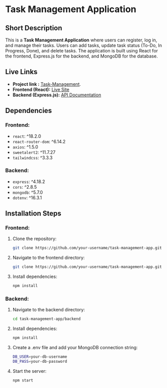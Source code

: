# Task Management Application

## Short Description
This is a **Task Management Application** where users can register, log in, and manage their tasks. Users can add tasks, update task status (To-Do, In Progress, Done), and delete tasks. The application is built using React for the frontend, Express.js for the backend, and MongoDB for the database.

## Live Links
- **Project link :** [Task-Management](https://task-management-e3a55.web.app).
- **Frontend (React):** [Live Site](https://github.com/Tayebasultana/task-management-client-side)
- **Backend (Express.js):** [API Documentation](https://github.com/Tayebasultana/task-management-server-side)

## Dependencies
### Frontend:
- `react`: ^18.2.0
- `react-router-dom`: ^6.14.2
- `axios`: ^1.5.0
- `sweetalert2`: ^11.7.27
- `tailwindcss`: ^3.3.3

### Backend:
- `express`: ^4.18.2
- `cors`: ^2.8.5
- `mongodb`: ^5.7.0
- `dotenv`: ^16.3.1

## Installation Steps
### Frontend:
1. Clone the repository:
   ```bash
   git clone https://github.com/your-username/task-management-app.git
2. Navigate to the frontend directory:
   ```bash
   git clone https://github.com/your-username/task-management-app.git
4. Install dependencies:
   ```bash
   npm install
### Backend:
1. Navigate to the backend directory:
   ```bash
   cd task-management-app/backend
2. Install dependencies:
   ```bash
   npm install
3. Create a .env file and add your MongoDB connection string:
   ```bash
   DB_USER=your-db-username
   DB_PASS=your-db-password
4. Start the server:
   ```bash
   npm start
